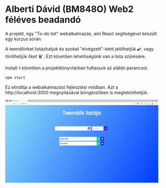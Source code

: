 # Alberti Dávid (BM848O) Web2 féléves beadandó

A projekt, egy "To-do list" webalkalmazás, ami React segítségével készült egy kurzus során.

A teendőinket listázhatjuk és azokat "elvégzett"-ként jelölhetjük :heavy_check_mark:, vagy törölhetjük őket :wastebasket:	.
Ezt követően lehetőségünk van a lista szűrésére.

Install-t követően a projektkönyvtárban futtassuk az alábbi parancsot.

```bash
npm start
```

Ez elindítja a webalkalmazást fejlesztési módban.
Azt a http://localhost:3000 megnyitásával böngészőben is megtekinthetjük.

![alt text](https://github.com/4lbertiD/todo/blob/master/web.png)

